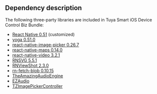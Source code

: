 ## Dependency description

The following three-party libraries are included in Tuya Smart iOS Device Control Biz Bundle:

- [React Native 0.51](https://github.com/facebook/react-native) (customized)
- [yoga 0.51.0](https://github.com/facebook/react-native)
- [react-native-image-picker 0.26.7](https://github.com/marcshilling/react-native-image-picker)
- [react-native-maps 0.14.0](https://github.com/airbnb/react-native-maps)
- [react-native-video 3.2.1](https://github.com/react-native-community/react-native-video)
- [RNSVG 5.5.1](https://github.com/magicismight/react-native-svg)
- [RNViewShot 2.3.0](https://github.com/gre/react-native-view-shot)
- [rn-fetch-blob 0.10.15](https://github.com/joltup/rn-fetch-blob.git)
- [TheAmazingAudioEngine](https://github.com/TheAmazingAudioEngine/TheAmazingAudioEngine)
- [EZAudio](https://github.com/syedhali/EZAudio)
- [TZImagePickerController](https://github.com/banchichen/TZImagePickerController)

